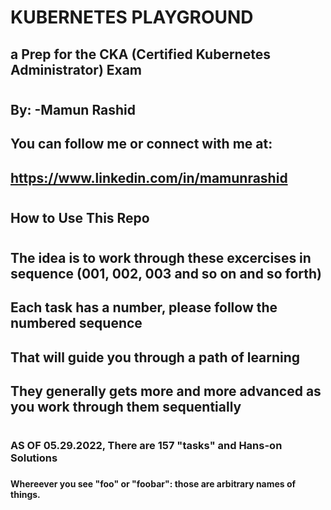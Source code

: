 #
#   KUBERNETES PLAYGROUND 
##      a Prep for the CKA (Certified Kubernetes Administrator) Exam
##
#

#

##
##      By:        -Mamun Rashid
##      You can follow me or connect with me at:
##      https://www.linkedin.com/in/mamunrashid
##
#

#


##    How to Use This Repo
#

## The idea is to work through these excercises in sequence  (001, 002, 003 and so on and so forth)
##
## Each task has a number, please follow the numbered sequence 
##
## That will guide you through a path of learning
##
##
## They generally gets more and more advanced as you work through them sequentially
##
#

#

###
### AS OF 05.29.2022, There are  157 "tasks" and Hans-on Solutions
###

####
#### Whereever you see "foo" or "foobar": those are arbitrary names of things.


